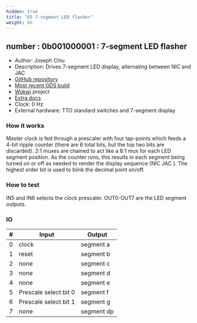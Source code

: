 ```yaml
---
hidden: true
title: "65 7-segment LED flasher"
weight: 66
---
```


## number : 0b001000001 : 7-segment LED flasher

* Author: Joseph Chiu
* Description: Drives 7-segment LED display, alternating between NIC and JAC
* [GitHub repository](https://github.com/toybuilder/tt02-learn-tinytapeout)
* [Most recent GDS build](https://github.com/toybuilder/tt02-learn-tinytapeout/actions/runs/3525820603)
* [Wokwi](https://wokwi.com/projects/341490465660469844) project
* [Extra docs]()
* Clock: 0 Hz
* External hardware: TTO standard switches and 7-segment display



### How it works

Master clock is fed through a prescaler with four tap-points which feeds a 4-bit ripple counter (there are 6 total bits, but the top two bits are discarded). 2:1 muxes are chained to act like a 8:1 mux for each LED segment position. As the counter runs, this results in each segment being turned on or off as needed to render the display sequence (NIC JAC ).  The highest order bit is used to blink the decimal point on/off. 

### How to test

IN5 and IN6 selects the clock prescaler. OUT0-OUT7 are the LED segment outputs.

### IO

| # | Input        | Output       |
|---|--------------|--------------|
| 0 | clock  | segment a |
| 1 | reset  | segment b |
| 2 | none  | segment c |
| 3 | none  | segment d |
| 4 | none  | segment e |
| 5 | Prescale select bit 0  | segment f |
| 6 | Prescale select bit 1  | segment g |
| 7 | none  | segment dp |
